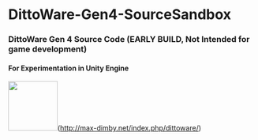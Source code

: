 # DittoWare-Gen4-SourceSandbox
### DittoWare Gen 4 Source Code (EARLY BUILD, Not Intended for game development)
#### For Experimentation in Unity Engine
<img src="https://i.imgur.com/eaSt0FS.png" width="100" height="100">(http://max-dimby.net/index.php/dittoware/)
